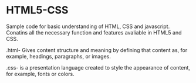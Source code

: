 # HTML5-CSS
Sample code for basic understanding of HTML, CSS and javascript.
Conatins all the necessary function and features avaliable in HTML5 and CSS.

.html- Gives content structure and meaning by defining that content as, for example, headings, paragraphs, or images.

.css- is a presentation language created to style the appearance of content, for example, fonts or colors.
